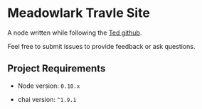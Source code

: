# Meadowlark Travle Site

A node written while following the
[Ted github](https://github.com/flextedlinyc1983/).

Feel free to submit issues to provide feedback or ask questions.

## Project Requirements

* Node version: `0.10.x`

* chai version: `^1.9.1`

